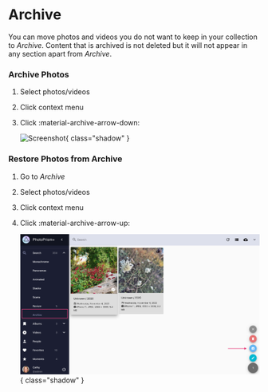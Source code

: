 # Archive #
You can move photos and videos you do not want to keep in your collection to *Archive*.
Content that is archived is not deleted but it will not appear in any section apart from *Archive*.

### Archive Photos ###

1. Select photos/videos
2. Click context menu
3. Click :material-archive-arrow-down:
   
    ![Screenshot](img/archive-light.png){ class="shadow" }
    
    <!--![Screenshot](img/confirm-archive.png)-->


### Restore Photos from Archive ###

1. Go to *Archive*
2. Select photos/videos
3. Click context menu
4. Click :material-archive-arrow-up:

    ![Screenshot](img/restore-light.png){ class="shadow" }

